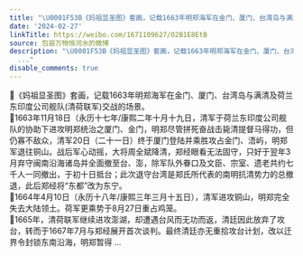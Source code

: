 ```yaml
---
title: "\U0001F53B《妈祖显圣图》套画，记载1663年明郑海军在金门、厦门、台湾岛与满清及荷兰东印度公司舰队(清荷联军)交战的场景。\U0001F53B1663年11月18日（永历十七年/康熙二年..."
date: '2024-02-27'
linkTitle: https://weibo.com/1671109627/O2B1E8EtB
source: 包容万物恒河水的微博
description: "\U0001F53B《妈祖显圣图》套画，记载1663年明郑海军在金门、厦门、台湾岛与满清及荷兰东印度公司舰队(清荷联军)交战的场景。<br>\U0001F53B1663年11月18日（永历十七年/康熙二年十月十九日，清军于荷兰东印度公司舰队的协助下进攻明郑统治之厦门、金门，明郑尽管拼死奋战击毙清提督马得功，但仍寡不敌众，清军20日（二十一日）终于厦门登陆并乘胜攻占金门、浯屿，明郑军退往铜山。战后军心动摇，大将周全斌降清，郑经眼看无法固守，只好于翌年3月弃守闽南沿海诸岛并全面撤至台、澎，除军队外眷口及文臣、宗室、遗老共约七千人一同撤出，于初十日抵台；此次退守台湾是郑氏所代表的南明抗清势力的总撤退，此后郑经将“东都”改为东宁。<br>\U0001F53B1664年4月10日（永历十八年/康熙三年三月十五日），清军进攻铜山，明郑完全失去大陆领土。荷军更乘势于8月27日重占鸡笼。<br>\U0001F53B1665年，清荷联军继续进攻澎湖，却遭遇台风而无功而返，清廷因此放弃了攻台，转而于1667年7月与郑经展开首次谈判。最终清廷亦无重拾攻台计划，改以迁界令封锁东南沿海，明郑暂得
  ..."
disable_comments: true
---
```

🔻《妈祖显圣图》套画，记载1663年明郑海军在金门、厦门、台湾岛与满清及荷兰东印度公司舰队(清荷联军)交战的场景。<br>🔻1663年11月18日（永历十七年/康熙二年十月十九日，清军于荷兰东印度公司舰队的协助下进攻明郑统治之厦门、金门，明郑尽管拼死奋战击毙清提督马得功，但仍寡不敌众，清军20日（二十一日）终于厦门登陆并乘胜攻占金门、浯屿，明郑军退往铜山。战后军心动摇，大将周全斌降清，郑经眼看无法固守，只好于翌年3月弃守闽南沿海诸岛并全面撤至台、澎，除军队外眷口及文臣、宗室、遗老共约七千人一同撤出，于初十日抵台；此次退守台湾是郑氏所代表的南明抗清势力的总撤退，此后郑经将“东都”改为东宁。<br>🔻1664年4月10日（永历十八年/康熙三年三月十五日），清军进攻铜山，明郑完全失去大陆领土。荷军更乘势于8月27日重占鸡笼。<br>🔻1665年，清荷联军继续进攻澎湖，却遭遇台风而无功而返，清廷因此放弃了攻台，转而于1667年7月与郑经展开首次谈判。最终清廷亦无重拾攻台计划，改以迁界令封锁东南沿海，明郑暂得 ...